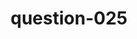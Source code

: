 ---
layout: question
title: question-025
number: 025
question: Name something you might put in your bed before you go to sleep to keep you warm at night.
answer1: Blanket/Electric blanket | 33
answer2: Other person | 26
answer3: Pajamas | 14
answer4: Heater | 10
answer5: Socks/Scarf | 7
answer6: Dog/Cat | 7
answer7: Hot water bottle | 2
answer8:
answer9:
answer10:
---